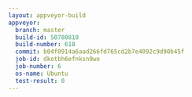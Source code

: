 ```yaml
---
layout: appveyor-build
appveyor:
  branch: master
  build-id: 50780810
  build-number: 618
  commit: b04f0914a6aad266fd765cd2b7e4092c9d90b45f
  job-id: dkotbh6efnksn0wo
  job-number: 6
  os-name: Ubuntu
  test-result: 0
---
```

